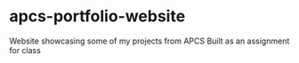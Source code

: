 # apcs-portfolio-website
Website showcasing some of my projects from APCS
Built as an assignment for class
